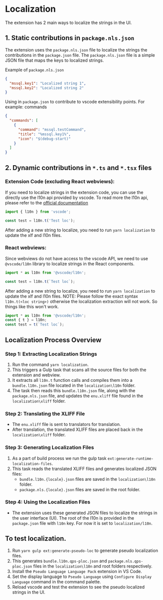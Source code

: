 # Localization

The extension has 2 main ways to localize the strings in the UI.

## 1. Static contributions in `package.nls.json`

The extension uses the `package.nls.json` file to localize the strings the contributions in the `package.json` file. The `package.nls.json` file is a simple JSON file that maps the keys to localized strings.

Example of `package.nls.json`

```json
{
  "mssql.key1": "Localized string 1",
  "mssql.key2": "Localized string 2"
}
```

Using in `package.json` to contribute to vscode extensibility points. For example: commands

```json
{
  "commands": [
    {
      "command": "mssql.testCommand",
      "title": "%mssql.key1%",
      "icon": "$(debug-start)"
    }
  ]
}
```

## 2. Dynamic contributions in `*.ts` and `*.tsx` files

### Extension Code (excluding React webviews):

If you need to localize strings in the extension code, you can use the directly use the l10n api provided by vscode. To read more the l10n api, please refer to the [official documentation](https://code.visualstudio.com/api/references/vscode-api#l10n)

```ts
import { l10n } from 'vscode';

const test = l10n.t('Test loc');
```

After adding a new string to localize, you need to run `yarn localization` to update the xlf and l10n files.


### React webviews:

Since webviews do not have access to the vscode API, we need to use `@vscode/l10n` library to localize strings in the React components.

```ts
import * as l10n from '@vscode/l10n';

const test = l10n.t(`Test loc`);
```

After adding a new string to localize, you need to run `yarn localization` to update the xlf and l10n files.
NOTE: Please follow the exact syntax `l10n.t(<loc string>)` otherwise the localization extraction will not work.
So things like this won't work.
```ts
import * as l10n from '@vscode/l10n';
const { t } = l10n;
const test = t(`Test loc`);
```


## Localization Process Overview

### Step 1: Extracting Localization Strings
1. Run the command `yarn localization`.
2. This triggers a Gulp task that scans all the source files for both the extension and webview.
3. It extracts all `l10n.t` function calls and compiles them into a `bundle.l10n.json` file located in the `localization\l10n` folder.
4. The task then reads this `bundle.l10n.json` file, along with the `package.nls.json` file, and updates the `enu.xliff` file found in the `localization\xliff` folder.

### Step 2: Translating the XLIFF File
- The `enu.xliff` file is sent to translators for translation.
- After translation, the translated XLIFF files are placed back in the `localization\xliff` folder.

### Step 3: Generating Localization Files
1. As a part of build process we run the gulp task `ext:generate-runtime-localization-files`.
2. This task reads the translated XLIFF files and generates localized JSON files:
   - `bundle.l10n.{locale}.json` files are saved in the `localization\l10n` folder.
   - `package.nls.{locale}.json` files are saved in the root folder.

### Step 4: Using the Localization Files
- The extension uses these generated JSON files to localize the strings in the user interface (UI). The root of the l10n is provided in the `package.json` file with `l10n` key. For now it is set to `localization/l10n`.

## To test localization.

1. Run `yarn gulp ext:generate-pseudo-loc` to generate pseudo localization files.
2. This generates `bundle.l10n.qps-ploc.json` and `package.nls.qps-ploc.json` files in the `localization\l10n` and root folders respectively.
3. Install the `Pseudo Language Language Pack` extension in VS Code.
4. Set the display language to `Pseudo Language` using `Configure Display Language` command in the command palette.
5. Reload vscode and test the extension to see the pseudo localized strings in the UI.